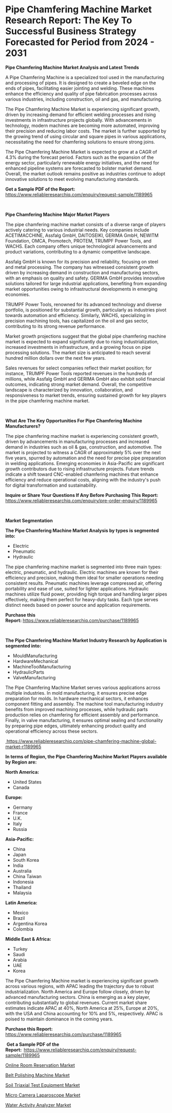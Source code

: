 <p><h1>Pipe Chamfering Machine Market Research Report: The Key To Successful Business Strategy Forecasted for Period from 2024 - 2031</h1></p><p><strong>Pipe Chamfering Machine Market Analysis and Latest Trends</strong></p>
<p><p>A Pipe Chamfering Machine is a specialized tool used in the manufacturing and processing of pipes. It is designed to create a beveled edge on the ends of pipes, facilitating easier jointing and welding. These machines enhance the efficiency and quality of pipe fabrication processes across various industries, including construction, oil and gas, and manufacturing.</p><p>The Pipe Chamfering Machine Market is experiencing significant growth, driven by increasing demand for efficient welding processes and rising investments in infrastructure projects globally. With advancements in technology, modern machines are becoming more automated, improving their precision and reducing labor costs. The market is further supported by the growing trend of using circular and square pipes in various applications, necessitating the need for chamfering solutions to ensure strong joins.</p><p>The Pipe Chamfering Machine Market is expected to grow at a CAGR of 4.3% during the forecast period. Factors such as the expansion of the energy sector, particularly renewable energy initiatives, and the need for enhanced pipeline systems are forecasted to bolster market demand. Overall, the market outlook remains positive as industries continue to adopt innovative solutions to meet evolving manufacturing standards.</p></p>
<p><strong>Get a Sample PDF of the Report:&nbsp;</strong> <a href="https://www.reliableresearchiq.com/enquiry/request-sample/1189965?utm_campaign=1123&utm_medium=2&utm_source=Github&utm_content=ia&utm_term=30102024&utm_id=pipe-chamfering-machine">https://www.reliableresearchiq.com/enquiry/request-sample/1189965</a></p>
<p>&nbsp;</p>
<p><strong>Pipe Chamfering Machine Major Market Players</strong></p>
<p><p>The pipe chamfering machine market consists of a diverse range of players actively catering to various industrial needs. Key companies include ACETIMACCHINE, Assfalg GmbH, DAITOSEIKI, GERIMA GmbH, NEWITM Foundation, OMCA, Promotech, PROTEM, TRUMPF Power Tools, and WACHS. Each company offers unique technological advancements and product variations, contributing to a dynamic competitive landscape.</p><p>Assfalg GmbH is known for its precision and reliability, focusing on steel and metal processing. The company has witnessed consistent growth driven by increasing demand in construction and manufacturing sectors, with an emphasis on quality and safety. GERIMA GmbH provides innovative solutions tailored for large industrial applications, benefiting from expanding market opportunities owing to infrastructural developments in emerging economies.</p><p>TRUMPF Power Tools, renowned for its advanced technology and diverse portfolio, is positioned for substantial growth, particularly as industries pivot towards automation and efficiency. Similarly, WACHS, specializing in precision machining tools, has capitalized on the oil and gas sector, contributing to its strong revenue performance.</p><p>Market growth projections suggest that the global pipe chamfering machine market is expected to expand significantly due to rising industrialization, increased investments in infrastructure, and a growing focus on pipe processing solutions. The market size is anticipated to reach several hundred million dollars over the next few years.</p><p>Sales revenues for select companies reflect their market position; for instance, TRUMPF Power Tools reported revenues in the hundreds of millions, while Assfalg GmbH and GERIMA GmbH also exhibit solid financial outcomes, indicating strong market demand. Overall, the competitive landscape is characterized by innovation, collaboration, and responsiveness to market trends, ensuring sustained growth for key players in the pipe chamfering machine market.</p></p>
<p>&nbsp;</p>
<p><strong>What Are The Key Opportunities For Pipe Chamfering Machine Manufacturers?</strong></p>
<p><p>The pipe chamfering machine market is experiencing consistent growth, driven by advancements in manufacturing processes and increased demand in industries such as oil & gas, construction, and automotive. The market is projected to witness a CAGR of approximately 5% over the next five years, spurred by automation and the need for precise pipe preparation in welding applications. Emerging economies in Asia-Pacific are significant growth contributors due to rising infrastructure projects. Future trends indicate a shift toward CNC-enabled chamfering machines that enhance efficiency and reduce operational costs, aligning with the industry's push for digital transformation and sustainability.</p></p>
<p><strong>Inquire or Share Your Questions If Any Before Purchasing This Report:</strong> <a href="https://www.reliableresearchiq.com/enquiry/pre-order-enquiry/1189965?utm_campaign=1123&utm_medium=2&utm_source=Github&utm_content=ia&utm_term=30102024&utm_id=pipe-chamfering-machine">https://www.reliableresearchiq.com/enquiry/pre-order-enquiry/1189965</a></p>
<p>&nbsp;</p>
<p><strong>Market Segmentation</strong></p>
<p><strong>The Pipe Chamfering Machine Market Analysis by types is segmented into:</strong></p>
<p><ul><li>Electric</li><li>Pneumatic</li><li>Hydraulic</li></ul></p>
<p><p>The pipe chamfering machine market is segmented into three main types: electric, pneumatic, and hydraulic. Electric machines are known for their efficiency and precision, making them ideal for smaller operations needing consistent results. Pneumatic machines leverage compressed air, offering portability and ease of use, suited for lighter applications. Hydraulic machines utilize fluid power, providing high torque and handling larger pipes effectively, making them perfect for heavy-duty tasks. Each type serves distinct needs based on power source and application requirements.</p></p>
<p><strong>Purchase this Report:&nbsp;</strong><a href="https://www.reliableresearchiq.com/purchase/1189965?utm_campaign=1123&utm_medium=2&utm_source=Github&utm_content=ia&utm_term=30102024&utm_id=pipe-chamfering-machine">https://www.reliableresearchiq.com/purchase/1189965</a></p>
<p>&nbsp;</p>
<p><strong>The Pipe Chamfering Machine Market Industry Research by Application is segmented into:</strong></p>
<p><ul><li>MouldManufacturing</li><li>HardwareMechanical</li><li>MachineToolManufacturing</li><li>HydraulicParts</li><li>ValveManufacturing</li></ul></p>
<p><p>The Pipe Chamfering Machine Market serves various applications across multiple industries. In mold manufacturing, it ensures precise edge preparation for molds. In hardware mechanical sectors, it enhances component fitting and assembly. The machine tool manufacturing industry benefits from improved machining processes, while hydraulic parts production relies on chamfering for efficient assembly and performance. Finally, in valve manufacturing, it ensures optimal sealing and functionality by preparing pipe edges, ultimately enhancing product quality and operational efficiency across these sectors.</p></p>
<p><a href="https://www.reliableresearchiq.com/pipe-chamfering-machine-global-market-r1189965?utm_campaign=1123&utm_medium=2&utm_source=Github&utm_content=ia&utm_term=30102024&utm_id=pipe-chamfering-machine">&nbsp;https://www.reliableresearchiq.com/pipe-chamfering-machine-global-market-r1189965</a></p>
<p><strong>In terms of Region, the Pipe Chamfering Machine Market Players available by Region are:</strong></p>
<p>
    <p> <strong> North America: </strong>
        <ul>
            <li>United States</li>
            <li>Canada</li>
        </ul>
        </p> 
    <p> <strong> Europe: </strong>
        <ul>
            <li>Germany</li>
            <li>France</li>
            <li>U.K.</li>
            <li>Italy</li>
            <li>Russia</li>
        </ul>
        </p> 
    <p> <strong> Asia-Pacific: </strong>
        <ul>
            <li>China</li>
            <li>Japan</li>
            <li>South Korea</li>
            <li>India</li>
            <li>Australia</li>
            <li>China Taiwan</li>
            <li>Indonesia</li>
            <li>Thailand</li>
            <li>Malaysia</li>
        </ul>
        </p> 
    <p> <strong> Latin America: </strong>
        <ul>
            <li>Mexico</li>
            <li>Brazil</li>
            <li>Argentina Korea</li>
            <li>Colombia</li>
        </ul>
        </p> 
    <p> <strong> Middle East & Africa: </strong>
        <ul>
            <li>Turkey</li>
            <li>Saudi</li>
            <li>Arabia</li>
            <li>UAE</li>
            <li>Korea</li>
        </ul>
    </p>
    </p>
<p><p>The Pipe Chamfering Machine market is experiencing significant growth across various regions, with APAC leading the trajectory due to robust industrialization. North America and Europe follow closely, driven by advanced manufacturing sectors. China is emerging as a key player, contributing substantially to global revenues. Current market share estimates indicate APAC at 40%, North America at 25%, Europe at 20%, with the USA and China accounting for 10% and 5%, respectively. APAC is poised to maintain dominance in the coming years.</p></p>
<p><strong>Purchase this Report: </strong><a href="https://www.reliableresearchiq.com/purchase/1189965?utm_campaign=1123&utm_medium=2&utm_source=Github&utm_content=ia&utm_term=30102024&utm_id=pipe-chamfering-machine">https://www.reliableresearchiq.com/purchase/1189965</a></p>
<p>&nbsp;<strong>Get a Sample PDF of the Report:&nbsp;&nbsp;</strong><a href="https://www.reliableresearchiq.com/enquiry/request-sample/1189965?utm_campaign=1123&utm_medium=2&utm_source=Github&utm_content=ia&utm_term=30102024&utm_id=pipe-chamfering-machine">https://www.reliableresearchiq.com/enquiry/request-sample/1189965</a></p>
<p><strong></strong></p>
<p><p><a href="https://www.linkedin.com/pulse/online-room-reservation-market-global-regional-analysis-fepxf?utm_campaign=1123&utm_medium=2&utm_source=Github&utm_content=ia&utm_term=30102024&utm_id=pipe-chamfering-machine">Online Room Reservation Market</a></p><p><a href="https://github.com/eleanore16mal/Market-Research-Report-List-1/blob/main/belt-polishing-machine-market.md?utm_campaign=1123&utm_medium=2&utm_source=Github&utm_content=ia&utm_term=30102024&utm_id=pipe-chamfering-machine">Belt Polishing Machine Market</a></p><p><a href="https://issuu.com/reportprime-2/docs/soil-triaxial-test-equipment-market_06529cc8bf212c?utm_campaign=1123&utm_medium=2&utm_source=Github&utm_content=ia&utm_term=30102024&utm_id=pipe-chamfering-machine">Soil Triaxial Test Equipment Market</a></p><p><a href="https://www.linkedin.com/pulse/micro-camera-laparoscope-market-research-report-forecast-xiuwc?utm_campaign=1123&utm_medium=2&utm_source=Github&utm_content=ia&utm_term=30102024&utm_id=pipe-chamfering-machine">Micro Camera Laparoscope Market</a></p><p><a href="https://github.com/brittroma9i/Market-Research-Report-List-1/blob/main/water-activity-analyzer-market.md?utm_campaign=1123&utm_medium=2&utm_source=Github&utm_content=ia&utm_term=30102024&utm_id=pipe-chamfering-machine">Water Activity Analyzer Market</a></p></p>